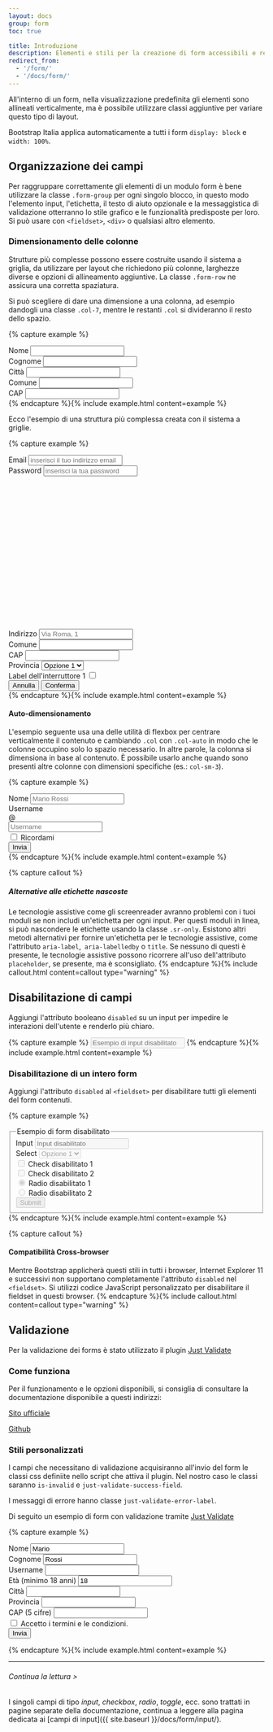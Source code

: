 ```yaml
---
layout: docs
group: form
toc: true

title: Introduzione
description: Elementi e stili per la creazione di form accessibili e responsivi
redirect_from:
  - '/form/'
  - '/docs/form/'
---
```


All'interno di un form, nella visualizzazione predefinita gli elementi sono allineati verticalmente, ma è possibile utilizzare classi aggiuntive per variare questo tipo di layout.

Bootstrap Italia applica automaticamente a tutti i form `display: block` e `width: 100%`.

## Organizzazione dei campi

Per raggruppare correttamente gli elementi di un modulo form è bene utilizzare la classe `.form-group` per ogni singolo blocco, in questo modo l'elemento input, l'etichetta, il testo di aiuto opzionale e la messaggistica di validazione otterranno lo stile grafico e le funzionalità predisposte per loro. Si può usare con `<fieldset>`, `<div>` o qualsiasi altro elemento.

### Dimensionamento delle colonne

Strutture più complesse possono essere costruite usando il sistema a griglia, da utilizzare per layout che richiedono più colonne, larghezze diverse e opzioni di allineamento aggiuntive. La classe `.form-row` ne assicura una corretta spaziatura.

Si può scegliere di dare una dimensione a una colonna, ad esempio dandogli una classe `.col-7`, mentre le restanti `.col` si divideranno il resto dello spazio.

{% capture example %}

<div>
  <div class="form-row">
    <div class="form-group col-md-6">
      <label for="formNome">Nome</label>
      <input type="text" class="form-control" id="formNome">
    </div>
    <div class="form-group col-md-6">
      <label for="formCognome">Cognome</label>
      <input type="text" class="form-control" id="formCognome">
    </div>
  </div>
  <div class="form-row">
    <div class="form-group col-7">
      <label for="Citta">Città</label>
      <input type="text" class="form-control" id="Citta">
    </div>
    <div class="form-group col">
      <label for="Comune">Comune</label>
      <input type="text" class="form-control" id="Comune">
    </div>
    <div class="form-group col">
      <label for="CAP">CAP</label>
      <input type="number" class="form-control" id="CAP">
    </div>
  </div>
</div>
{% endcapture %}{% include example.html content=example %}

Ecco l'esempio di una struttura più complessa creata con il sistema a griglie.

{% capture example %}

<div>
  <div class="form-row">
    <div class="form-group col-md-6">
      <label for="inputEmail4">Email</label>
      <input type="email" class="form-control" id="inputEmail4" placeholder="inserisci il tuo indirizzo email">
    </div>
    <div class="form-group col-md-6">
      <label for="exampleInputPassword">Password</label>
      <input type="password" class="form-control input-password" id="exampleInputPassword" placeholder="inserisci la tua password">
      <span class="password-icon" aria-hidden="true">
        <svg class="password-icon-visible icon icon-sm"><use href="{{ site.baseurl }}/dist/svg/sprite.svg#it-password-visible"></use></svg>
        <svg class="password-icon-invisible icon icon-sm d-none"><use href="{{ site.baseurl }}/dist/svg/sprite.svg#it-password-invisible"></use></svg>
      </span>
    </div>
  </div>
  <div class="form-row">
    <div class="form-group col">
      <label for="inputAddress">Indirizzo</label>
      <input type="text" class="form-control" id="inputAddress" placeholder="Via Roma, 1">
    </div>
  </div>
  <div class="form-row">
    <div class="form-group col-md-6">
      <label for="inputCity">Comune</label>
      <input type="text" class="form-control" id="inputCity">
    </div>
    <div class="form-group col-md-2">
      <label for="inputCAP">CAP</label>
      <input type="number" class="form-control" id="inputCAP">
    </div>
    <div class="col-md-4">
      <div class="bootstrap-select-wrapper">
        <label for="selectID">Provincia</label>
        <select id="selectID" title="Scegli un'opzione">
          <option value="Value 1">Opzione 1</option>
          <option value="Value 2">Opzione 2</option>
          <option value="Value 3">Opzione 3</option>
          <option value="Value 4">Opzione 4</option>
          <option value="Value 5">Opzione 5</option>
        </select>
      </div>
    </div>
  </div>
  <div class="form-row">
    <div class="form-group col-md-6">
      <div class="toggles">
        <label for="toggleEsempio1a">
          Label dell'interruttore 1
          <input type="checkbox" id="toggleEsempio1a">
          <span class="lever"></span>
        </label>
      </div>
    </div>
  </div>
  <div class="form-row">
    <div class="form-group col text-center">
      <button type="button" class="btn btn-outline-primary">Annulla</button>
      <button type="submit" class="btn btn-primary">Conferma</button>
    </div>
  </div>
</div>
{% endcapture %}{% include example.html content=example %}

#### Auto-dimensionamento

L'esempio seguente usa una delle utilità di flexbox per centrare verticalmente il contenuto e cambiando `.col` con `.col-auto` in modo che le colonne occupino solo lo spazio necessario. In altre parole, la colonna si dimensiona in base al contenuto. È possibile usarlo anche quando sono presenti altre colonne con dimensioni specifiche (es.: `col-sm-3`).

{% capture example %}

<div class="form-row align-items-center">
  <div class="col-auto">
    <label class="sr-only" for="inlineFormInput">Nome</label>
    <input type="text" class="form-control" id="inlineFormInput" placeholder="Mario Rossi">
  </div>
  <div class="col-auto">
    <label class="sr-only" for="inlineFormInputGroup">Username</label>
    <div class="input-group">
      <div class="input-group-prepend">
        <div class="input-group-text">@</div>
      </div>
      <input type="text" class="form-control" id="inlineFormInputGroup" placeholder="Username">
    </div>
  </div>
  <div class="col-auto">
    <div class="form-check m-0">
      <input class="form-check-input" type="checkbox" id="autoSizingCheck">
      <label class="form-check-label" for="autoSizingCheck">
        Ricordami
      </label>
    </div>
  </div>
  <div class="col-auto">
    <button type="submit" class="btn btn-primary">Invia</button>
  </div>
</div>
{% endcapture %}{% include example.html content=example %}

{% capture callout %}

##### Alternative alle etichette nascoste

Le tecnologie assistive come gli screenreader avranno problemi con i tuoi moduli se non includi un'etichetta per ogni input. Per questi moduli in linea, si può nascondere le etichette usando la classe `.sr-only`. Esistono altri metodi alternativi per fornire un'etichetta per le tecnologie assistive, come l'attributo `aria-label`,` aria-labelledby` o `title`. Se nessuno di questi è presente, le tecnologie assistive possono ricorrere all'uso dell'attributo `placeholder`, se presente, ma è sconsigliato.
{% endcapture %}{% include callout.html content=callout type="warning" %}

## Disabilitazione di campi

Aggiungi l'attributo booleano `disabled` su un input per impedire le interazioni dell'utente e renderlo più chiaro.

{% capture example %}
<input class="form-control" id="disabledInput" type="text" placeholder="Esempio di input disabilitato" aria-label="Label" disabled>
{% endcapture %}{% include example.html content=example %}

### Disabilitazione di un intero form

Aggiungi l'attributo `disabled` al `<fieldset>` per disabilitare tutti gli elementi del form contenuti.

{% capture example %}

<div>
  <fieldset disabled aria-label="Form disabilitato">
    <legend>Esempio di form disabilitato</legend>
      <div class="row mt-4">
        <div class="col-12 col-md-6">
          <div class="form-group">
            <label for="disabledFieldsetInput">Input </label>
            <input type="text" id="disabledFieldsetInput" class="form-control" placeholder="Input disabilitato">
          </div>
        </div>
        <div class="col-12 col-md-6">
          <div class="form-group">
            <div class="bootstrap-select-wrapper">
              <label for="disabledFieldsetSelect">Select</label>
              <select id="disabledFieldsetSelect" title="Select disabilitata">
                <option value="Value 1">Opzione 1</option>
                <option value="Value 2">Opzione 2</option>
                <option value="Value 3">Opzione 3</option>
                <option value="Value 4">Opzione 4</option>
                <option value="Value 5">Opzione 5</option>
              </select>
            </div>
          </div>
        </div>
      </div>
      <div class="row mb-4">
        <div class="col-12 col-md-6">
          <div class="form-check mb-3">
            <input class="form-check-input" type="checkbox" id="disabledFieldsetCheck1">
            <label class="form-check-label" for="disabledFieldsetCheck1">
              Check disabilitato 1
            </label>
          </div>
          <div class="form-check">
            <input class="form-check-input" type="checkbox" id="disabledFieldsetCheck2">
            <label class="form-check-label" for="disabledFieldsetCheck2">
              Check disabilitato 2
            </label>
          </div>
        </div>
        <div class="col-12 col-md-6">
          <div class="form-check">
            <input name="gruppo1" type="radio" id="disabledFieldsetRadio1" checked>
            <label for="disabledFieldsetRadio1">
              Radio disabilitato 1
            </label>
          </div>
          <div class="form-check">
            <input name="gruppo1" type="radio" id="disabledFieldsetRadio2">
            <label for="disabledFieldsetRadio2">
              Radio disabilitato 2
            </label>
          </div>
        </div>
      </div>
    <button class="btn btn-primary mt-3">Submit</button>
  </fieldset>
</div>
{% endcapture %}{% include example.html content=example %}

{% capture callout %}

#### Compatibilità Cross-browser

Mentre Bootstrap applicherà questi stili in tutti i browser, Internet Explorer 11 e successivi non supportano completamente l'attributo `disabled` nel `<fieldset>`. Si utilizzi codice JavaScript personalizzato per disabilitare il fieldset in questi browser.
{% endcapture %}{% include callout.html content=callout type="warning" %}

## Validazione

Per la validazione dei forms è stato utilizzato il plugin [Just Validate](https://just-validate.dev/)

### Come funziona

Per il funzionamento e le opzioni disponibili, si consiglia di consultare la documentazione disponibile a questi indirizzi:

[Sito ufficiale](https://just-validate.dev/)

[Github](https://github.com/horprogs/Just-validate)

### Stili personalizzati

I campi che necessitano di validazione acquisiranno all'invio del form le classi css definiite nello script che attiva il plugin. Nel nostro caso le classi saranno `is-invalid` e `just-validate-success-field`.

I messaggi di errore hanno classe `just-validate-error-label`.

Di seguito un esempio di form con validazione tramite [Just Validate](https://just-validate.dev/)

{% capture example %}

<form class="needs-validation" id="justValidateForm">
  <div class="form-row">
    <div class="form-group col-md-3 mb-4">
      <label for="validationCustom01">Nome</label>
      <input type="text" class="form-control" id="validationCustom01" value="Mario" required>
    </div>
    <div class="form-group col-md-3 mb-4">
      <label for="validationCustom02">Cognome</label>
      <input type="text" class="form-control" id="validationCustom02" value="Rossi" required>
    </div>
    <div class="form-group col-md-3 mb-4">
      <label for="validationCustomUsername">Username</label>
      <input type="text" class="form-control" id="validationCustomUsername" required>
    </div>
    <div class="form-group col-md-3 mb-4">
      <label for="validationAge">Età (minimo 18 anni)</label>
      <input type="number" class="form-control" id="validationAge" value="18" min="18" step="1" required>
    </div>
  </div>
  <div class="form-row">
    <div class="form-group col-md-6 mb-4">
      <label for="validationCustom03">Città</label>
      <input type="text" class="form-control" id="validationCustom03" required>
    </div>
    <div class="form-group col-md-3 mb-4">
      <label for="validationCustom04">Provincia</label>
      <input type="text" class="form-control" id="validationCustom04" required>
    </div>
    <div class="form-group col-md-3 mb-4">
      <label for="validationCustom05">CAP (5 cifre)</label>
      <input type="number" class="form-control" id="validationCustom05" maxlenght="5" required>
    </div>
  </div>
  <div class="form-check">
    <input class="form-check-input" type="checkbox" value="" id="invalidCheck" required>
    <label class="form-check-label" for="invalidCheck">Accetto i termini e le condizioni.</label>
  </div>
  <button class="btn btn-primary mt-3" type="submit">Invia</button>
</form>

<script>
  document.addEventListener("DOMContentLoaded", function() {
    const validate = new window.JustValidateIt('#justValidateForm', {
      errorFieldCssClass: 'is-invalid',
      errorLabelCssClass: 'form-feedback',
      errorLabelStyle: '',
      focusInvalidField: true,
    });
    
    validate
      .addField('#validationCustom01', [
        {
          rule: 'required',
          errorMessage: 'Questo campo è richiesto'
        },
      ])
      .addField('#validationCustom02', [
        {
          rule: 'required',
          errorMessage: 'Questo campo è richiesto'
        },
      ])
      .addField('#validationCustom03', [
        {
          rule: 'required',
          errorMessage: 'Questo campo è richiesto'
        },
      ])
      .addField('#validationCustom04', [
        {
          rule: 'required',
          errorMessage: 'Questo campo è richiesto'
        },
      ])
      .addField('#validationCustomUsername', [
        {
          rule: 'required',
          errorMessage: 'Questo campo è richiesto'
        },
      ])
      .addField('#validationAge', [
        {
          rule: 'required',
          errorMessage: 'Questo campo è richiesto'
        },
        {
          rule: 'minNumber',
          value: 18,
          errorMessage: 'Deve essere maggiore di 17'
        },
      ])
      .addField('#validationCustom05', [
        {
          rule: 'required',
          errorMessage: 'Questo campo è richiesto'
        },
        {
          rule: 'minLength',
          value: 5,
          errorMessage: 'Inserire 5 cifre'
        },
        {
          rule: 'maxLength',
          value: 5,
          errorMessage: 'Inserire 5 cifre'
        },
      ])
      .addField('#invalidCheck', [
        {
          rule: 'required',
          errorMessage: 'Questo campo è richiesto'
        },
      ])
  })
</script>

{% endcapture %}{% include example.html content=example %}

---

###### Continua la lettura >

I singoli campi di tipo _input_, _checkbox_, _radio_, _toggle_, ecc. sono trattati in pagine separate della documentazione, continua a leggere alla pagina dedicata ai [campi di input]({{ site.baseurl }}/docs/form/input/).
